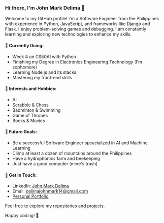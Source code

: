 ### Hi there, I'm John Mark Delima 👋

Welcome to my GitHub profile! I'm a Software Engineer from the Philippines with experience in Python, JavaScript, and frameworks like Django and Flask. I enjoy problem-solving games and debugging. I am constantly learning and exploring new technologies to enhance my skills.

#### 🌱 Currently Doing:
- Week 4 on CS50AI with Python
- Finishing my Degree in Electronics Engineering Technology (I'm sophomore)
- Learning Node.js and its stacks
- Mastering my front-end skills

#### 🤖 Interests and Hobbies:
- AI
- Scrabble & Chess
- Badminton & Swimming
- Game of Thrones
- Books & Movies

#### 🔮 Future Goals:
- Be a successful Software Engineer speacialized in AI and Machine Learning
- Climb at least a dozen of mountains around the Philippines
- Have a hydrophonics farm and beekeeping
- Just have a good computer (mine's trash)

#### 💬 Get in Touch:
- LinkedIn: [John Mark Delima](https://www.linkedin.com/in/delimajohnmark)
- Email: [delimajohnmark14@gmail.com](mailto:delimajohnmark14@gmail.com)
- [Personal Portfolio](https://jnale-hub.github.io/)

Feel free to explore my repositories and projects. 

Happy coding! 🚀
